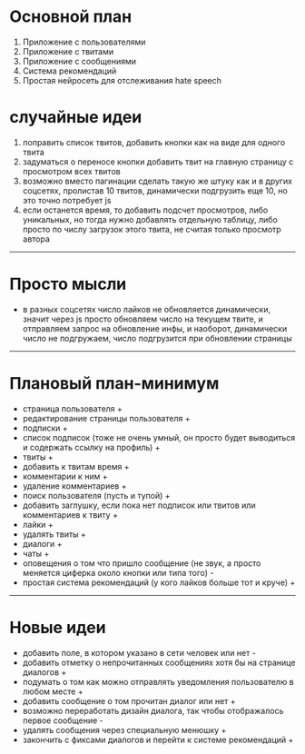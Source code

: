 # Основной план
1. Приложение с пользователями
2. Приложение с твитами
3. Приложение с сообщениями
4. Система рекомендаций
5. Простая нейросеть для отслеживания hate speech



# случайные идеи
1. поправить список твитов, добавить кнопки как на виде для одного твита
2. задуматься о переносе кнопки добавить твит на главную страницу с просмотром всех твитов
3. возможно вместо пагинации сделать такую же штуку как и в других соцсетях, пролистав 10 твитов, динамически подгрузить еще 10, но это точно потребует js
4. если останется время, то добавить подсчет просмотров, либо уникальных, но тогда нужно добавлять отдельную таблицу, либо просто по числу загрузок этого твита, не считая только просмотр автора



-----------------------------------------
# Просто мысли
- в разных соцсетях число лайков не обновляется динамически, значит через js просто обновляем число на текущем твите, и отправляем запрос на обновление инфы, и наоборот, динамически число не подгружаем, число подгрузится при обновлении страницы

-----------------------------------------
# Плановый план-минимум
- страница пользователя +
- редактирование страницы пользователя +
- подписки +
- список подписок (тоже не очень умный, он просто будет выводиться и содержать ссылку на профиль) +
- твиты +
- добавить к твитам время +
- комментарии к ним +
- удаление комментариев +
- поиск пользователя (пусть и тупой) +
- добавить заглушку, если пока нет подписок или твитов или комментариев к твиту +
- лайки +
- удалять твиты +
- диалоги +
- чаты +
- оповещения о том что пришло сообщение (не звук, а просто меняется циферка около кнопки или типа того) -
- простая система рекомендаций (у кого лайков больше тот и круче) +
- ---------------------------------------
# Новые идеи
- добавить поле, в котором указано в сети человек или нет -
- добавить отметку о непрочитанных сообщениях хотя бы на странице диалогов +
- подумать о том как можно отправлять уведомления пользователю в любом месте +
- добавить сообщение о том прочитан диалог или нет +
- возможно переработать дизайн диалога, так чтобы отображалось первое сообщение -
- удалять сообщения через специальную менюшку +
- закончить с фиксами диалогов и перейти к системе рекомендаций +